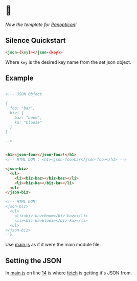 # 🤫

_Now the template for [Panopticon](https://github.com/antiPhaseDomain/Panopticon)!_

## Silence Quickstart

```html
<json-{key}></json-{key}>
```
Where `key` is the desired key name from the set json object.

## Example

```html

<!-- JSON Object 

{ 
  foo: "bar", 
  biz: { 
    baz: "boom", 
    ka: "blooie" 
  } 
}

-->


<h1><json-foo></json-foo>!</h1>
<!-- HTML DOM : <h1><json-foo>bar</json-foo></h1> -->

<json-biz>
  <ul>
    <li><biz-baz></biz-baz></li>
    <li><biz-ka></biz-ka></li>
  <ul>
</json-biz>

<!-- HTML DOM:
<json-biz>
  <ul>
    <li><biz-baz>boom</biz-baz></li>
    <li><biz-ka>blooie</biz-ka></li>
  <ul>
</json-biz>
-->
```

Use [main.js](https://github.com/antiPhaseDomain/Silence/blob/master/assets/scripts/main.js) as if it were the main module file. 

## Setting the JSON

In [main.js](https://github.com/antiPhaseDomain/Silence/blob/master/assets/scripts/main.js) on line [14](https://github.com/antiPhaseDomain/Silence/blob/master/assets/scripts/main.js#L14) is where [fetch](https://css-tricks.com/using-fetch/) is getting it's JSON from.



